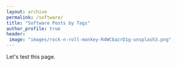 ```yaml
---
layout: archive
permalink: /software/
title: "Software Posts by Tags"
author_profile: true
header:
 image: "images/rock-n-roll-monkey-R4WCbazrD1g-unsplash3.png"
---
```


Let's test this page.